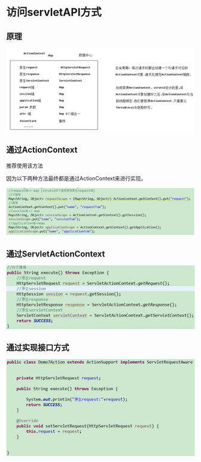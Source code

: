 # 访问servletAPI方式

## 原理

![](../../.gitbook/assets/image%20%28195%29.png)

## 通过ActionContext

推荐使用该方法

因为以下两种方法最终都是通过ActionContext来进行实现。

![](../../.gitbook/assets/image%20%28145%29.png)

## 通过ServletActionContext

![](../../.gitbook/assets/image%20%28126%29.png)

## 通过实现接口方式

![](../../.gitbook/assets/image%20%28133%29.png)


